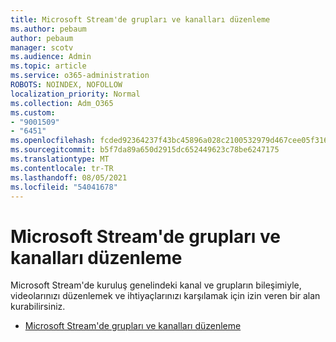 ```yaml
---
title: Microsoft Stream'de grupları ve kanalları düzenleme
ms.author: pebaum
author: pebaum
manager: scotv
ms.audience: Admin
ms.topic: article
ms.service: o365-administration
ROBOTS: NOINDEX, NOFOLLOW
localization_priority: Normal
ms.collection: Adm_O365
ms.custom:
- "9001509"
- "6451"
ms.openlocfilehash: fcded92364237f43bc45896a028c2100532979d467cee05f3166118a02894831
ms.sourcegitcommit: b5f7da89a650d2915dc652449623c78be6247175
ms.translationtype: MT
ms.contentlocale: tr-TR
ms.lasthandoff: 08/05/2021
ms.locfileid: "54041678"
---
```

# <a name="organize-groups-and-channels-in-microsoft-stream"></a>Microsoft Stream'de grupları ve kanalları düzenleme

Microsoft Stream'de kuruluş genelindeki kanal ve grupların bileşimiyle, videolarınızı düzenlemek ve ihtiyaçlarınızı karşılamak için izin veren bir alan kurabilirsiniz.  

- [Microsoft Stream'de grupları ve kanalları düzenleme](https://docs.microsoft.com/stream/groups-channels-organization)
